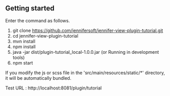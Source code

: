 ## Getting started

Enter the command as follows.

 1. git clone https://github.com/jennifersoft/jennifer-view-plugin-tutorial.git 
 2. cd jennifer-view-plugin-tutorial
 3. mvn install
 4. npm install
 5. java -jar dist/plugin-tutorial_local-1.0.0.jar (or Running in development tools)
 6. npm start
 
 If you modify the js or scss file in the 'src/main/resources/static/*' directory, it will be automatically bundled.
 
 Test URL : http://localhost:8081/plugin/tutorial
